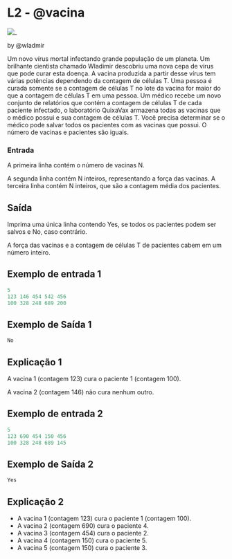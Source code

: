 # L2 - @vacina

![_](https://raw.githubusercontent.com/qxcodefup/arcade/master/base/vacina/cover.jpg)

by @wladmir

Um novo vírus mortal infectando grande população de um planeta. Um brilhante cientista chamado Wladimir descobriu uma nova cepa de vírus que pode curar esta doença. A vacina produzida a partir desse vírus tem várias potências dependendo da contagem de células T. Uma pessoa é curada somente se a contagem de células T no lote da vacina for maior do que a contagem de células T em uma pessoa. Um médico recebe um novo conjunto de relatórios que contém a contagem de células T de cada paciente infectado, o laboratório QuixaVax armazena todas as vacinas que o médico possui e sua contagem de células T. Você precisa determinar se o médico pode salvar todos os pacientes com as vacinas que possui. O número de vacinas e pacientes são iguais.

### Entrada

A primeira linha contém o número de vacinas N.

A segunda linha contém N inteiros, representando a força das vacinas. A terceira linha contém N inteiros, que são a contagem média dos pacientes.

## Saída

Imprima uma única linha contendo Yes, se todos os pacientes podem ser salvos e No, caso contrário.

A força das vacinas e a contagem de células T de pacientes cabem em um número inteiro.

## Exemplo de entrada 1

```py
5
123 146 454 542 456
100 328 248 689 200
```

## Exemplo de Saída 1

```py
No
```

## Explicação 1

A vacina 1 (contagem 123) cura o paciente 1 (contagem 100).

 A vacina 2 (contagem 146) não cura nenhum outro.

## Exemplo de entrada 2

```py
5
123 690 454 150 456
100 328 248 689 145
```

## Exemplo de Saída 2

```py
Yes
```

## Explicação 2

- A vacina 1 (contagem 123) cura o paciente 1 (contagem 100).
- A vacina 2 (contagem 690) cura o paciente 4.
- A vacina 3 (contagem 454) cura o paciente 2.
- A vacina 4 (contagem 150) cura o paciente 5.
- A vacina 5 (contagem 150) cura o paciente 3.
